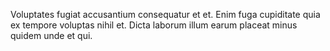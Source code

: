 Voluptates fugiat accusantium consequatur et et. Enim fuga cupiditate quia ex tempore voluptas nihil et. Dicta laborum illum earum placeat minus quidem unde et qui.